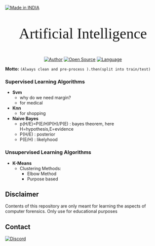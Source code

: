 <p align="left">
<a href="#"><img title="Made in INDIA" src="https://img.shields.io/badge/MADE%20IN-INDIA-green?colorA=%23ff9933&colorB=%23017e40&style=for-the-badge"></a>
</p>

<p align="center">
<!-- <a href="#"><img title="dfis" src="https://e-discovery.ng/wp-content/uploads/2021/07/Digital-Forensics-styled.png" width='256'></a>  -->
<p align='center' style="font-size:48px; font-family: cursive; "> Artificial Intelligence </p>
</p>

<p align="center">
<a href="https://github.com/Pruthviraj-S"><img title="Author" src="https://img.shields.io/badge/Author-Pruthviraj--S-red.svg?style=for-the-badge&logo=github"></a>
<a href="#"><img title="Open Source" src="https://img.shields.io/badge/Open%20Source-%E2%9D%A4-green?style=for-the-badge"></a>
<a href="#"><img title="Language" src="https://img.shields.io/github/license/Pruthviraj-S/Computer-Forensics?style=for-the-badge"></a>
</p>

**Motto:** `(Always clean and pre-process ).then(split into train/test)`
### Supervised Learning Algorithms

- **Svm**
    - why do we need margin?
    - for medical
- **Knn**
    - for shopping
- **Naive Bayes**   
    - p(H/E)=P(E/H)P(H)/P(E)   : bayes theorem, here H=hypothesis,E=evidence
    - P(H/E) : posterior
    - P(E/H) : likelyhood

### Unsupervised Learning Algorithms

- **K-Means**
    - Clustering Methods:
        - Elbow Method
        - Purpose based

## Disclaimer
Contents of this repository are only meant for learning the aspects of computer forensics. Only use for educational purposes
## Contact
<p align='left'><a href='https://discord.com/channels/@me/495023063486824467'><img alt="Discord" src="https://img.shields.io/badge/Discord%20-%237289DA.svg?&style=for-the-badge&logo=discord&logoColor=white"/></a></p>